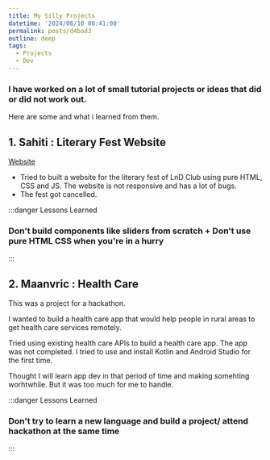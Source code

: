 ```yaml
---
title: My Silly Projects
datetime: '2024/06/10 00:41:00'
permalink: posts/d4bad3
outline: deep
tags:
  - Projects
  - Dev
---
```


### I have worked on a lot of small tutorial projects or ideas that did or did not work out.

Here are some and what i learned from them.

## 1. Sahiti : Literary Fest Website

[Website](https://vinitkesh.github.io/Sahiti-frontend/#)

- Tried to built a website for the literary fest of LnD Club using pure HTML, CSS and JS. The website is not responsive and has a lot of bugs.
- The fest got cancelled.

:::danger Lessons Learned
### Don't build components like sliders from scratch + Don't use pure HTML CSS when you're in a hurry
:::

## 2. Maanvric : Health Care

This was a project for a hackathon.

I wanted to build a health care app that would help people in rural areas to get health care services remotely.

Tried using existing health care APIs to build a health care app. The app was not completed. I tried to use and install Kotlin and Android Studio for the first time.

Thought I will learn app dev in that period of time and making somehting worhtwhile. But it was too much for me to handle.

:::danger Lessons Learned
### Don't try to learn a new language and build a project/ attend hackathon at the same time
:::